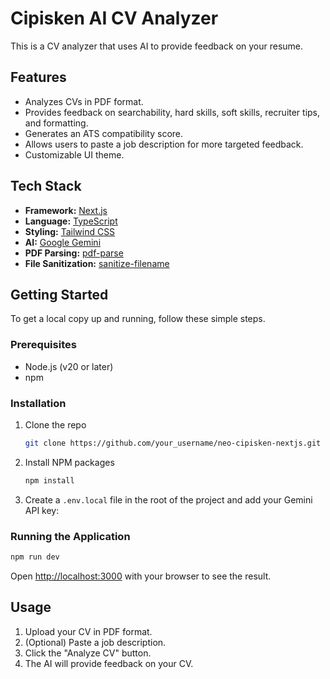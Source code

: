 # Cipisken AI CV Analyzer

This is a CV analyzer that uses AI to provide feedback on your resume.

## Features

*   Analyzes CVs in PDF format.
*   Provides feedback on searchability, hard skills, soft skills, recruiter tips, and formatting.
*   Generates an ATS compatibility score.
*   Allows users to paste a job description for more targeted feedback.
*   Customizable UI theme.

## Tech Stack

*   **Framework:** [Next.js](https://nextjs.org/)
*   **Language:** [TypeScript](https://www.typescriptlang.org/)
*   **Styling:** [Tailwind CSS](https://tailwindcss.com/)
*   **AI:** [Google Gemini](https://ai.google/discover/gemini/)
*   **PDF Parsing:** [pdf-parse](https://www.npmjs.com/package/pdf-parse)
*   **File Sanitization:** [sanitize-filename](https://www.npmjs.com/package/sanitize-filename)

## Getting Started

To get a local copy up and running, follow these simple steps.

### Prerequisites

*   Node.js (v20 or later)
*   npm

### Installation

1.  Clone the repo
    ```sh
    git clone https://github.com/your_username/neo-cipisken-nextjs.git
    ```
2.  Install NPM packages
    ```sh
    npm install
    ```
3.  Create a `.env.local` file in the root of the project and add your Gemini API key:


### Running the Application

```sh
npm run dev
```

Open [http://localhost:3000](http://localhost:3000) with your browser to see the result.

## Usage

1.  Upload your CV in PDF format.
2.  (Optional) Paste a job description.
3.  Click the "Analyze CV" button.
4.  The AI will provide feedback on your CV.
